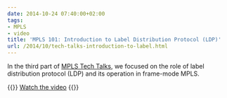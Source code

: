 ```yaml
---
date: 2014-10-24 07:40:00+02:00
tags:
- MPLS
- video
title: 'MPLS 101: Introduction to Label Distribution Protocol (LDP)'
url: /2014/10/tech-talks-introduction-to-label.html
---
```

In the third part of [MPLS Tech Talks](/2014/09/tech-talks-essence-of-mpls.html), we focused on the role of label distribution protocol (LDP) and its operation in frame-mode MPLS.

{{<jump>}}
[Watch the video](https://my.ipspace.net/bin/get/MPLS101/3%20-%20Introduction%20to%20MPLS%20Label%20Distribution%20Protocol%20%28LDP%29.mp4?doccode=MPLS101)
{{</jump>}}
